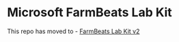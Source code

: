 Microsoft FarmBeats Lab Kit
===============================

This repo has moved to -   [FarmBeats Lab Kit v2](https://github.com/farmbeatslabs/FBLKv2)
